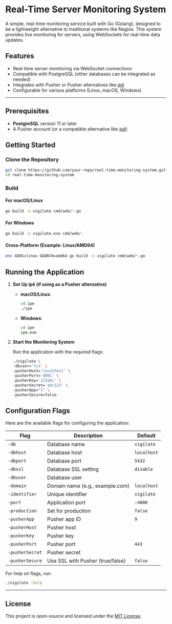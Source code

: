 # Real-Time Server Monitoring System

A simple, real-time monitoring service built with Go (Golang), designed to be a lightweight alternative to traditional systems like Nagios. This system provides live monitoring for servers, using WebSockets for real-time data updates.

## Features

- Real-time server monitoring via WebSocket connections
- Compatible with PostgreSQL (other databases can be integrated as needed)
- Integrates with Pusher or Pusher alternatives like [ipê](https://github.com/dimiro1/ipe)
- Configurable for various platforms (Linux, macOS, Windows)

---

## Prerequisites

- **PostgreSQL** version 11 or later
- A Pusher account (or a compatible alternative like [ipê](https://github.com/dimiro1/ipe))

## Getting Started

### Clone the Repository

```sh
git clone https://github.com/your-repo/real-time-monitoring-system.git
cd real-time-monitoring-system
```

### Build

#### For macOS/Linux

```sh
go build -o vigilate cmd/web/*.go
```

#### For Windows

```sh
go build -o vigilate.exe cmd/web/.
```

#### Cross-Platform (Example: Linux/AMD64)

```sh
env GOOS=linux GOARCH=amd64 go build -o vigilate cmd/web/*.go
```

## Running the Application

1. **Set Up ipê (if using as a Pusher alternative)**

   - **macOS/Linux**:

     ```sh
     cd ipe
     ./ipe
     ```

   - **Windows**:
     ```sh
     cd ipe
     ipe.exe
     ```

2. **Start the Monitoring System**

   Run the application with the required flags:

   ```sh
   ./vigilate \
   -dbuser='tcs' \
   -pusherHost='localhost' \
   -pusherPort='4001' \
   -pusherKey='123abc' \
   -pusherSecret='abc123' \
   -pusherApp="1" \
   -pusherSecure=false
   ```

## Configuration Flags

Here are the available flags for configuring the application:

| Flag            | Description                      | Default     |
| --------------- | -------------------------------- | ----------- |
| `-db`           | Database name                    | `vigilate`  |
| `-dbhost`       | Database host                    | `localhost` |
| `-dbport`       | Database port                    | `5432`      |
| `-dbssl`        | Database SSL setting             | `disable`   |
| `-dbuser`       | Database user                    |             |
| `-domain`       | Domain name (e.g., example.com)  | `localhost` |
| `-identifier`   | Unique identifier                | `vigilate`  |
| `-port`         | Application port                 | `:4000`     |
| `-production`   | Set for production               | `false`     |
| `-pusherApp`    | Pusher app ID                    | `9`         |
| `-pusherHost`   | Pusher host                      |             |
| `-pusherKey`    | Pusher key                       |             |
| `-pusherPort`   | Pusher port                      | `443`       |
| `-pusherSecret` | Pusher secret                    |             |
| `-pusherSecure` | Use SSL with Pusher (true/false) | `false`     |

For help on flags, run:

```sh
./vigilate -help
```

---

## License

This project is open-source and licensed under the [MIT License](LICENSE).

